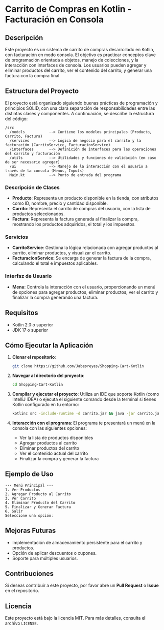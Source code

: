 # Carrito de Compras en Kotlin - Facturación en Consola

## Descripción
Este proyecto es un sistema de carrito de compras desarrollado en Kotlin, con facturación en modo consola. El objetivo es practicar conceptos clave de programación orientada a objetos, manejo de colecciones, y la interacción con interfaces de consola. Los usuarios pueden agregar y eliminar productos del carrito, ver el contenido del carrito, y generar una factura con la compra final.

## Estructura del Proyecto

El proyecto está organizado siguiendo buenas prácticas de programación y principios SOLID, con una clara separación de responsabilidades entre las distintas clases y componentes. A continuación, se describe la estructura del código:

```
/src
  /models           --> Contiene los modelos principales (Producto, Carrito, Factura)
  /services         --> Lógica de negocio para el carrito y la facturación (CarritoService, FacturacionService)
  /interfaces       --> Definición de interfaces para las operaciones del carrito y facturación
  /utils            --> Utilidades y funciones de validación (en caso de ser necesario agregar)
  /ui               --> Manejo de la interacción con el usuario a través de la consola (Menus, Inputs)
  Main.kt           --> Punto de entrada del programa
```

### Descripción de Clases

- **Producto**: Representa un producto disponible en la tienda, con atributos como ID, nombre, precio y cantidad disponible.
- **Carrito**: Representa el carrito de compras del usuario, con la lista de productos seleccionados.
- **Factura**: Representa la factura generada al finalizar la compra, mostrando los productos adquiridos, el total y los impuestos.

### Servicios

- **CarritoService**: Gestiona la lógica relacionada con agregar productos al carrito, eliminar productos, y visualizar el carrito.
- **FacturacionService**: Se encarga de generar la factura de la compra, calculando el total e impuestos aplicables.

### Interfaz de Usuario

- **Menu**: Controla la interacción con el usuario, proporcionando un menú de opciones para agregar productos, eliminar productos, ver el carrito y finalizar la compra generando una factura.

## Requisitos

- Kotlin 2.0 o superior
- JDK 17 o superior

## Cómo Ejecutar la Aplicación

1. **Clonar el repositorio**:
   ```bash
   git clone https://github.com/Jabesreyes/Shopping-Cart-Kotlin
   ```

2. **Navegar al directorio del proyecto**:
   ```bash
   cd Shopping-Cart-Kotlin
   ```

3. **Compilar y ejecutar el proyecto**:
   Utiliza un IDE que soporte Kotlin (como IntelliJ IDEA) o ejecuta el siguiente comando desde la terminal si tienes Kotlin configurado en tu entorno:

   ```bash
   kotlinc src -include-runtime -d carrito.jar && java -jar carrito.jar
   ```

4. **Interacción con el programa**:
   El programa te presentará un menú en la consola con las siguientes opciones:
   - Ver la lista de productos disponibles
   - Agregar productos al carrito
   - Eliminar productos del carrito
   - Ver el contenido actual del carrito
   - Finalizar la compra y generar la factura

## Ejemplo de Uso

```
--- Menú Principal ---
1. Ver Productos
2. Agregar Producto al Carrito
3. Ver Carrito
4. Eliminar Producto del Carrito
5. Finalizar y Generar Factura
6. Salir
Seleccione una opción: 
```

## Mejoras Futuras

- Implementación de almacenamiento persistente para el carrito y productos.
- Opción de aplicar descuentos o cupones.
- Soporte para múltiples usuarios.

## Contribuciones
Si deseas contribuir a este proyecto, por favor abre un **Pull Request** o **Issue** en el repositorio.

## Licencia
Este proyecto está bajo la licencia MIT. Para más detalles, consulta el archivo `LICENSE`.
